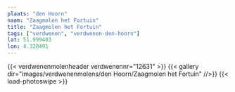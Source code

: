 ```yaml
---
plaats: "den Hoorn"
naam: "Zaagmolen het Fortuin"
title: "Zaagmolen het Fortuin"
tags: ["verdwenen", "verdwenen-den-hoorn"]
lat: 51.999403
lon: 4.328491
---
```

{{< verdwenenmolenheader verdwenennr="12631" >}}
{{< gallery dir="images/verdwenenmolens/den Hoorn/Zaagmolen het Fortuin" //>}}
{{< load-photoswipe >}}